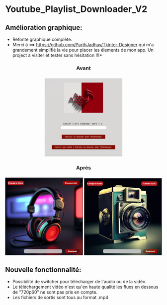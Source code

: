 # Youtube_Playlist_Downloader_V2

## Amélioration graphique: 

* Refonte graphique complète.
* Merci à ==> https://github.com/ParthJadhav/Tkinter-Designer qui m'a grandement simplifié la vie pour placer les élements de mon app. Un project à visiter et tester sans hésitation !!!\*

<h3 align=center>Avant<h3>

<p align='center'>
    <img src="assets\frame0\old_project.png" width=250>
    
</p>

<h3 align=center>Après<h3>

<p align='center'>
    <img src="assets\frame0\audio_look.png" width=250>
    <img src="assets\frame0\video_look.png" width=250>
</p>


## Nouvelle fonctionnalité:

* Possibilité de switcher pour télécharger de l'audio ou de la vidéo. 
* Le téléchargement vidéo n'est qu'en haute qualité les fluxs en dessous de "720p60" ne sont pas pris en compte. 
* Les fichiers de sortis sont tous au format .mp4




